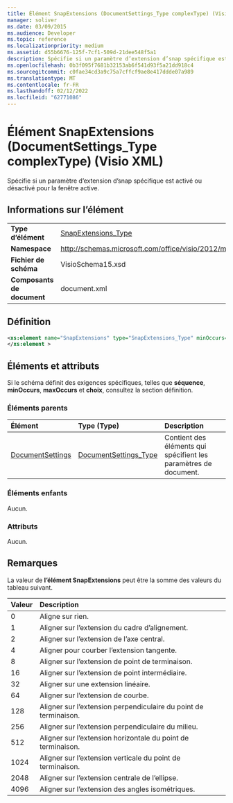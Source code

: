 ```yaml
---
title: Élément SnapExtensions (DocumentSettings_Type complexType) (Visio XML)
manager: soliver
ms.date: 03/09/2015
ms.audience: Developer
ms.topic: reference
ms.localizationpriority: medium
ms.assetid: d55b6676-125f-7cf1-509d-21dee548f5a1
description: Spécifie si un paramètre d’extension d’snap spécifique est activé ou désactivé pour la fenêtre active.
ms.openlocfilehash: 0b3f095f7681b32153ab6f541d93f5a21dd918c4
ms.sourcegitcommit: c0fae34cd3a9c75a7cffcf9ae8e417ddde07a989
ms.translationtype: MT
ms.contentlocale: fr-FR
ms.lasthandoff: 02/12/2022
ms.locfileid: "62771086"
---
```

# <a name="snapextensions-element-documentsettings_type-complextype-visio-xml"></a>Élément SnapExtensions (DocumentSettings_Type complexType) (Visio XML)

Spécifie si un paramètre d’extension d’snap spécifique est activé ou désactivé pour la fenêtre active. 
  
## <a name="element-information"></a>Informations sur l’élément

|||
|:-----|:-----|
|**Type d’élément** <br/> |[SnapExtensions_Type](snapextensions_type-complextypevisio-xml.md) <br/> |
|**Namespace** <br/> |http://schemas.microsoft.com/office/visio/2012/main  <br/> |
|**Fichier de schéma** <br/> |VisioSchema15.xsd  <br/> |
|**Composants de document** <br/> |document.xml  <br/> |
   
## <a name="definition"></a>Définition

```XML
<xs:element name="SnapExtensions" type="SnapExtensions_Type" minOccurs="0" maxOccurs="1" >
</xs:element >
```

## <a name="elements-and-attributes"></a>Éléments et attributs

Si le schéma définit des exigences spécifiques, telles que **séquence**, **minOccurs**, **maxOccurs** et **choix**, consultez la section définition. 
  
### <a name="parent-elements"></a>Éléments parents

|**Élément**|**Type (Type)**|**Description**|
|:-----|:-----|:-----|
|[DocumentSettings](documentsettings-element-visiodocument_type-complextypevisio-xml.md) <br/> |[DocumentSettings_Type](documentsettings_type-complextypevisio-xml.md) <br/> |Contient des éléments qui spécifient les paramètres de document. |
   
### <a name="child-elements"></a>Éléments enfants

Aucun.
  
### <a name="attributes"></a>Attributs

Aucun.
  
## <a name="remarks"></a>Remarques

La valeur de **l’élément SnapExtensions** peut être la somme des valeurs du tableau suivant. 
  
|**Valeur**|**Description**|
|:-----|:-----|
|0  <br/> |Aligne sur rien. |
|1  <br/> |Aligner sur l’extension du cadre d’alignement. |
|2  <br/> |Aligner sur l’extension de l’axe central. |
|4  <br/> |Aligner pour courber l’extension tangente. |
|8   <br/> |Aligner sur l’extension de point de terminaison. |
|16  <br/> |Aligner sur l’extension de point intermédiaire. |
|32  <br/> |Aligner sur une extension linéaire. |
|64  <br/> |Aligner sur l’extension de courbe. |
|128  <br/> |Aligner sur l’extension perpendiculaire du point de terminaison. |
|256  <br/> |Aligner sur l’extension perpendiculaire du milieu. |
|512  <br/> |Aligner sur l’extension horizontale du point de terminaison. |
|1024  <br/> |Aligner sur l’extension verticale du point de terminaison. |
|2048  <br/> |Aligner sur l’extension centrale de l’ellipse. |
|4096  <br/> |Aligner sur l’extension des angles isométriques. |
   

